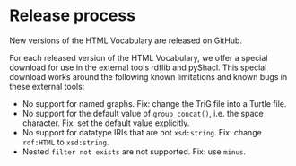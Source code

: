 # Release process

New versions of the HTML Vocabulary are released on GitHub.

For each released version of the HTML Vocabulary, we offer a special download for use in the external tools rdflib and pyShacl. This special download works around the following known limitations and known bugs in these external tools:

- No support for named graphs. Fix: change the TriG file into a Turtle file.
- No support for the default value of `group_concat()`, i.e. the space character. Fix: set the default value explicitly.
- No support for datatype IRIs that are not `xsd:string`. Fix: change `rdf:HTML` to `xsd:string`.
- Nested `filter not exists` are not supported. Fix: use `minus`.
